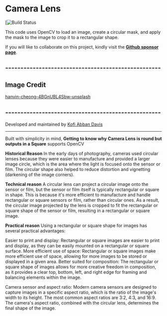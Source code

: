 # Camera Lens

[![Build Status](https://github.com/WingsDavis) 

This code uses OpenCV to load an image, create a circular mask, and apply the mask to the image to crop it to a rectangular shape.
 
If you will like to collaborate on this project, kindly visit the <strong>[Github sponsor page](https://github.com/sponsors/WingsDavis)</strong>.

## ---------------------------------------------------
## Image Credit
[hanvin-cheong-4BGnUBL4Sbw-unsplash](https://unsplash.com/photos/a-group-of-people-walking-down-a-street-next-to-tall-buildings-4BGnUBL4Sbw)

## ---------------------------------------------------
Developed and maintained by [Kofi Abban Davis](https://twitter.com/wings_davis)

---

Built with simplicity in mind, **Getting to know why Camera Lens is round but outputs in a Square** 
    supports OpenCV

**Historical Reason**
In the early days of photography, cameras used circular lenses because they were easier to manufacture and provided a larger image circle, which is the area where the light is focused onto the sensor or film. The circular shape also helped to reduce distortion and vignetting (darkening of the image corners).

**Technical reason**
A circular lens can project a circular image onto the sensor or film, but the sensor or film itself is typically rectangular or square in shape. This is because it's more efficient to manufacture and handle rectangular or square sensors or film, rather than circular ones. As a result, the circular image projected by the lens is cropped to fit the rectangular or square shape of the sensor or film, resulting in a rectangular or square image.

**Practical reason**
Using a rectangular or square shape for images has several practical advantages:

Easier to print and display: 
Rectangular or square images are easier to print and display, as they can be easily mounted on a rectangular or square surface.
More efficient use of space: 
Rectangular or square images make more efficient use of space, allowing for more images to be stored or displayed in a given area.
Better suited for composition: 
The rectangular or square shape of images allows for more creative freedom in composition, as it provides a clear top, bottom, left, and right edge for framing and balancing elements within the image.

Camera sensor and aspect ratio: Modern camera sensors are designed to capture images in a specific aspect ratio, which is the ratio of the image's width to its height. The most common aspect ratios are 3:2, 4:3, and 16:9. The camera's aspect ratio, combined with the circular lens, determines the final shape of the image.